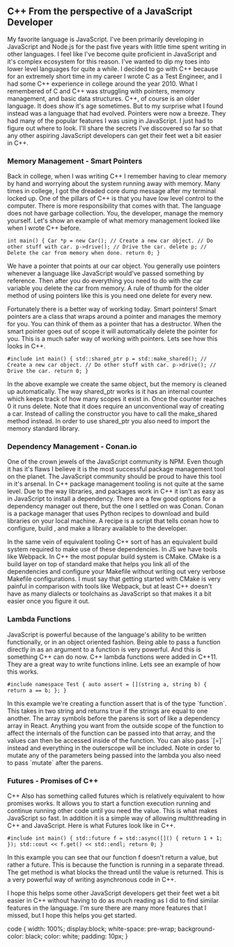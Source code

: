 C++ From the perspective of a JavaScript Developer
--------------------------------------------------

My favorite language is JavaScript. I've been primarily developing in JavaScript and Node.js for the past five years with little time spent writing in other languages. I feel like I've become quite proficient in JavaScript and it's complex ecosystem for this reason. I've wanted to dip my toes into lower level languages for quite a while. I decided to go with C++ because for an extremely short time in my career I wrote C as a Test Engineer, and I had some C++ experience in college around the year 2010. What I remembered of C and C++ was struggling with pointers, memory management, and basic data structures. C++, of course is an older language. It does show it's age sometimes. But to my surprise what I found instead was a language that had evolved. Pointers were now a breeze. They had many of the popular features I was using in JavaScript. I just had to figure out where to look. I'll share the secrets I've discovered so far so that any other aspiring JavaScript developers can get their feet wet a bit easier in C++.

### Memory Management - Smart Pointers

Back in college, when I was writing C++ I remember having to clear memory by hand and worrying about the system running away with memory. Many times in college, I got the dreaded core dump message after my terminal locked up. One of the pillars of C++ is that you have low level control to the computer. There is more responsibility that comes with that. The language does not have garbage collection. You, the developer, manage the memory yourself. Let's show an example of what memory management looked like when I wrote C++ before.

`int main() { Car *p = new Car(); // Create a new car object. // Do other stuff with car. p->drive(); // Drive the car. delete p; // Delete the car from memory when done. return 0; }`

We have a pointer that points at our car object. You generally use pointers whenever a language like JavaScript would've passed something by reference. Then after you do everything you need to do with the car variable you delete the car from memory. A rule of thumb for the older method of using pointers like this is you need one delete for every new.

Fortunately there is a better way of working today. Smart pointers! Smart pointers are a class that wraps around a pointer and manages the memory for you. You can think of them as a pointer that has a destructor. When the smart pointer goes out of scope it will automatically delete the pointer for you. This is a much safer way of working with pointers. Lets see how this looks in C++.

`#include int main() { std::shared_ptr p = std::make_shared(); // Create a new car object. // Do other stuff with car. p->drive(); // Drive the car. return 0; }`

In the above example we create the same object, but the memory is cleaned up automatically. The way shared\_ptr works is it has an internal counter which keeps track of how many scopes it exist in. Once the counter reaches 0 it runs delete. Note that it does require an unconventional way of creating a car. Instead of calling the constructor you have to call the make\_shared method instead. In order to use shared\_ptr you also need to import the memory standard library.

### Dependency Management - Conan.io

One of the crown jewels of the JavaScript community is NPM. Even though it has it's flaws I believe it is the most successful package management tool on the planet. The JavaScript community should be proud to have this tool in it's arsenal. In C++ package management tooling is not quite at the same level. Due to the way libraries, and packages work in C++ it isn't as easy as in JavaScript to install a dependency. There are a few good options for a dependency manager out there, but the one I settled on was Conan. Conan is a package manager that uses Python recipes to download and build libraries on your local machine. A recipe is a script that tells conan how to configure, build , and make a library available to the developer.

In the same vein of equivalent tooling C++ sort of has an equivalent build system required to make use of these dependencies. In JS we have tools like Webpack. In C++ the most popular build system is CMake. CMake is a build layer on top of standard make that helps you link all of the dependencies and configure your Makefile without writing out very verbose Makefile configurations. I must say that getting started with CMake is very painful in comparison with tools like Webpack, but at least C++ doesn't have as many dialects or toolchains as JavaScript so that makes it a bit easier once you figure it out.

### Lambda Functions

JavaScript is powerful because of the language's ability to be written functionally, or in an object oriented fashion. Being able to pass a function directly in as an argument to a function is very powerful. And this is something C++ can do now. C++ lambda functions were added in C++11. They are a great way to write functions inline. Lets see an example of how this works.

`#include namespace Test { auto assert = [](string a, string b) { return a == b; }; }`

In this example we're creating a function assert that is of the type \`function\`. This takes in two string and returns true if the strings are equal to one another. The array symbols before the parens is sort of like a dependency array in React. Anything you want from the outside scope of the function to affect the internals of the function can be passed into that array, and the values can then be accessed inside of the function. You can also pass \`\[=\]\` instead and everything in the outerscope will be included. Note in order to mutate any of the parameters being passed into the lambda you also need to pass \`mutate\` after the parens.

### Futures - Promises of C++

C++ Also has something called futures which is relatively equivalent to how promises works. It allows you to start a function execution running and continue running other code until you need the value. This is what makes JavaScript so fast. In addition it is a simple way of allowing multithreading in C++ and JavaScript. Here is what Futures look like in C++.

`#include int main() { std::future f = std::async([]() { return 1 + 1; }); std::cout << f.get() << std::endl; return 0; }`

In this example you can see that our function f doesn't return a value, but rather a future. This is because the function is running in a separate thread. The get method is what blocks the thread until the value is returned. This is a very powerful way of writing asynchronous code in C++.

  

I hope this helps some other JavaScript developers get their feet wet a bit easier in C++ without having to do as much reading as I did to find similar features in the language. I'm sure there are many more features that I missed, but I hope this helps you get started.

code { width: 100%; display:block; white-space: pre-wrap; background-color: black; color: white; padding: 10px; }
